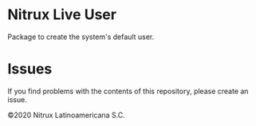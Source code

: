 # Nitrux Live User

Package to create the system's default user.

# Issues
If you find problems with the contents of this repository, please create an issue.

©2020 Nitrux Latinoamericana S.C.
